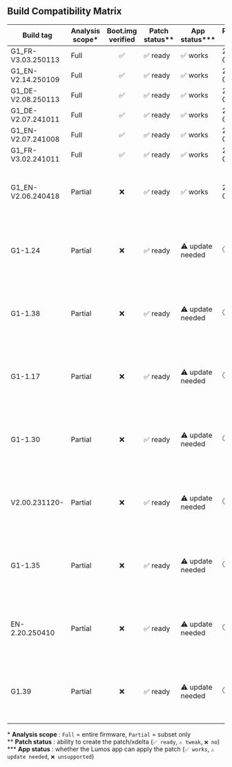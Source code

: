 ## Build Compatibility Matrix

| Build tag           | Analysis scope* | Boot.img verified | Patch status** | App status*** | Release date | Notes                                              |
|---------------------|-----------------|:-----------------:|----------------|---------------|--------------|----------------------------------------------------|
| G1_FR-V3.03.250113  | Full            | ✅               | ✅ ready       | ✅ works      | 2025-05-11   | current firmware                                   |
| G1_EN-V2.14.250109  | Full            | ✅               | ✅ ready       | ✅ works      | 2025-05-11   | current firmware                                   |
| G1_DE-V2.08.250113  | Full            | ✅               | ✅ ready       | ✅ works      | 2025-05-11   | current firmware                                   |
| G1_DE-V2.07.241011  | Full            | ✅               | ✅ ready       | ✅ works      | 2025-05-11   | —                                                  |
| G1_EN-V2.07.241008  | Full            | ✅               | ✅ ready       | ✅ works      | 2025-05-11   | —                                                  |
| G1_FR-V3.02.241011  | Full            | ✅               | ✅ ready       | ✅ works      | 2025-05-11   | —                                                  |
| G1_EN-V2.06.240418  | Partial         | ❌               | ✅ ready       | ✅ works      | 2025-05-11   | subset only - patch tested & functional on G1      |
| G1-1.24             | Partial         | ❌               | ✅ ready       | ⚠️ update needed | 🕐 WIP  | different naming format – Lumos-G1 overhaul required   |
| G1-1.38             | Partial         | ❌               | ✅ ready       | ⚠️ update needed | 🕐 WIP  | different naming format – Lumos-G1 overhaul required   |
| G1-1.17             | Partial         | ❌               | ✅ ready       | ⚠️ update needed | 🕐 WIP  | different naming format – Lumos-G1 overhaul required   |
| G1-1.30             | Partial         | ❌               | ✅ ready       | ⚠️ update needed | 🕐 WIP  | different naming format – Lumos-G1 overhaul required   |
| V2.00.231120-       | Partial         | ❌               | ✅ ready       | ⚠️ update needed | 🕐 WIP  | different naming format – Lumos-G1 overhaul required   |
| G1-1.35             | Partial         | ❌               | ✅ ready       | ⚠️ update needed | 🕐 WIP  | different naming format – Lumos-G1 overhaul required   |
| EN-2.20.250410      | Partial         | ❌               | ✅ ready       | ⚠️ update needed | 🕐 WIP  | different naming format – Lumos-G1 overhaul required   |
| G1.39               | Partial         | ❌               | ✅ ready       | ⚠️ update needed | 🕐 WIP  | different naming format – Lumos-G1 overhaul required   |

\* **Analysis scope** : `Full` = entire firmware, `Partial` = subset only  
\** **Patch status** : ability to create the patch/xdelta (`✅ ready`, `⚠️ tweak`, `❌ no`)  
\*** **App status** : whether the Lumos app can apply the patch (`✅ works`, `⚠️ update needed`, `❌ unsupported`)
